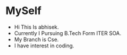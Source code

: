 # MySelf
- Hi This Is abhisek.
- Currently I Pursuing B.Tech Form ITER SOA.
- My Branch is Cse.
- I have interest in coding.
